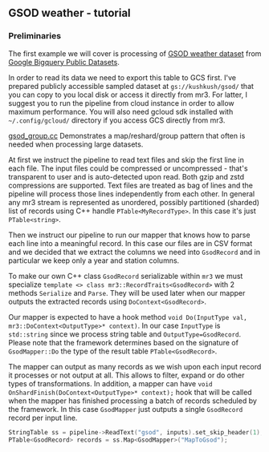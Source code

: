## GSOD weather - tutorial

### Preliminaries
The first example we will cover is processing of
[GSOD weather dataset](https://console.cloud.google.com/bigquery?p=bigquery-public-data&d=samples&t=gsod&page=table) from [Google Bigquery Public Datasets](https://cloud.google.com/bigquery/public-data/).

In order to read its data we need to export this table to GCS first.
I've prepared publicly accessible sampled dataset at `gs://kushkush/gsod/` that you can copy
to you local disk or access it directly from mr3. For latter, I suggest you to run the pipeline from cloud instance
in order to allow maximum performance. You will also need gcloud sdk installed with `~/.config/gcloud/`
directory if you access GCS directly from mr3.

[gsod_group.cc](examples/gsod_group.cc) Demonstrates a map/reshard/group pattern that often is needed
when processing large datasets.

At first we instruct the pipeline to read text files and skip the first line in each file.
The input files could be compressed or uncompressed - that's transparent to user and is
auto-detected upon read. Both gzip and zstd compressions are supported.
Text files are treated as bag of lines and the pipeline will process those lines independently
from each other. In general any mr3 stream is represented as unordered, possibly partitioned (sharded)
list of records using C++ handle `PTable<MyRecordType>`. In this case it's just `PTable<string>`.

Then we instruct our pipeline to run our mapper that knows how to parse each line into a meaningful record.
In this case our files are in CSV format and we decided that
we extract the columns we need into `GsodRecord` and in particular we keep only a year and station columns.

To make our own C++ class `GsodRecord` serializable within `mr3` we must specialize
`template <> class mr3::RecordTraits<GsodRecord>` with 2 methods `Serialize` and `Parse`.
They will be used later when our mapper outputs the extracted records using `DoContext<GsodRecord>`.

Our mapper is expected to have a hook method `void Do(InputType val, mr3::DoContext<OutputType>* context)`.
In our case `InputType` is `std::string` since we process string table and `OutputType=GsodRecord`.
Please note that the framework determines based on the signature of `GsodMapper::Do` the type of the
result table `PTable<GsodRecord>`.

The mapper can output as many records as we wish upon each input record it processes or
not output at all. This allows to filter, expand or do other types of transformations.
In addition, a mapper can have `void OnShardFinish(DoContext<OutputType>* context);` hook that
will be called when the mapper has finished processing a batch of records scheduled by the framework.
In this case `GsodMapper` just outputs a single `GsodRecord` record per input line.

~~~~~~~~~~cpp
StringTable ss = pipeline->ReadText("gsod", inputs).set_skip_header(1);
PTable<GsodRecord> records = ss.Map<GsodMapper>("MapToGsod");
~~~~~~~~~~

